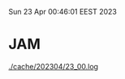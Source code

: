 Sun 23 Apr 00:46:01 EEST 2023
# JAM
<a href='./cache/202304/23_00.log'>./cache/202304/23_00.log</a>

